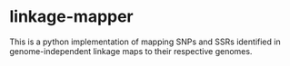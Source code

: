 # linkage-mapper
This is a python implementation of mapping SNPs and SSRs identified in genome-independent linkage maps to their respective genomes.

